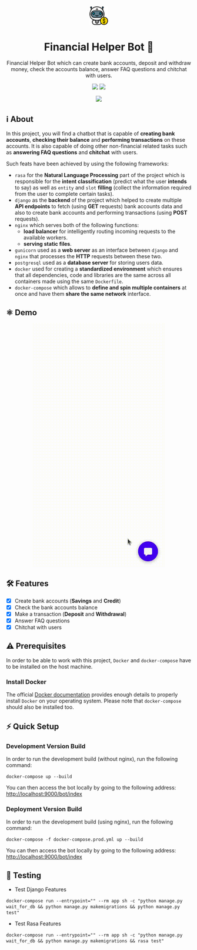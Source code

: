 <p align="center"><img src="./assets/bot.png" width="10%"></p>
<h1 align="center">Financial Helper Bot 💬</h1>
<p align="center">Financial Helper Bot which can create bank accounts,
 deposit and withdraw money, check the accounts balance, answer FAQ questions and chitchat with users.</p>
<p align="center">
  <img src="https://img.shields.io/pypi/pyversions/rasa">
  <img src="https://img.shields.io/badge/rasa-3.2.2-yellowgreen">
</p>

<p align="center">
    <img src="https://img.shields.io/github/repo-size/achrafaourik/financial_bot">
</p>

## ℹ️ About
In this project, you will find a chatbot that is capable of **creating bank accounts**, **checking their balance** and **performing transactions** on these accounts. It is also capable of doing other non-financial related tasks such as **answering FAQ questions** and **chitchat** with users.

Such feats have been achieved by using the  following frameworks:
- `rasa` for the **Natural Language Processing** part of the project which is responsible for the **intent classification** (predict what the user **intends** to say) as well as `entity` and `slot` **filling** (collect the information required from the user to complete certain tasks).
- `django` as the **backend** of the project which helped to create multiple **API endpoints** to fetch (using **GET** requests) bank accounts data and also to create bank accounts and performing transactions (using **POST** requests).
- `nginx` which serves both of the following functions:
    - **load balancer** for intelligently routing incoming requests to the available workers.
    - **serving static files**.
- `gunicorn` used as a **web server** as an interface between `django` and `nginx` that processes the **HTTP** requests between these two.
- `postgresql` used as a **database server** for storing users data.
- `docker` used for creating a **standardized environment** which ensures that all dependencies, code and libraries are the same across all containers made using the same `Dockerfile`.
- `docker-compose` which allows to **define and spin multiple containers**  at once and have them **share the same network** interface.

## ⚛️ Demo
<div align="center">
<img align="center" src="./assets/financial_bot.gif" alt="demonstration">
</div>

 ## 🛠 Features
- [x] Create bank accounts (**Savings** and **Credit**)
- [x] Check the bank accounts balance
- [x] Make a transaction (**Deposit** and **Withdrawal**)
- [x] Answer FAQ questions
- [x] Chitchat with users

## ⚠️ Prerequisites

In order to be able to work with this project, `Docker` and `docker-compose` have to be installed on the host machine.

### Install Docker

The official [Docker documentation](https://docs.docker.com/engine/install/) provides enough details to properly install `Docker` on your operating system. Please note that `docker-compose` should also be installed too.


## ⚡ Quick Setup

### Development Version Build
In order to run the development build (without nginx), run the following command:
```
docker-compose up --build
```

You can then access the bot locally by going to the following address: <a href="http://localhost:9000/bot/index">http://localhost:9000/bot/index</a>

### Deployment Version Build
In order to run the development build (using nginx), run the following command:

```
docker-compose -f docker-compose.prod.yml up --build
```

You can then access the bot locally by going to the following address: <a href="http://localhost:9000/bot/index">http://localhost:9000/bot/index</a>


## 🧪 Testing

- Test Django Features

```
docker-compose run --entrypoint="" --rm app sh -c "python manage.py wait_for_db && python manage.py makemigrations && python manage.py test"
```

- Test Rasa Features

```
docker-compose run --entrypoint="" --rm app sh -c "python manage.py wait_for_db && python manage.py makemigrations && rasa test"
```

